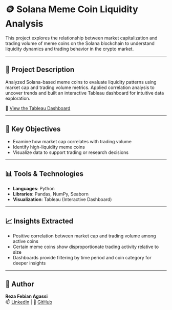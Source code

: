 # 🪙 Solana Meme Coin Liquidity Analysis

This project explores the relationship between market capitalization and trading volume of meme coins on the Solana blockchain to understand liquidity dynamics and trading behavior in the crypto market.

---

## 📌 Project Description

Analyzed Solana-based meme coins to evaluate liquidity patterns using market cap and trading volume metrics. Applied correlation analysis to uncover trends and built an interactive Tableau dashboard for intuitive data exploration.

🔗 [View the Tableau Dashboard](https://public.tableau.com/app/profile/reza.agassi/viz/SolanaMemeCoinLiquidityAnalysis2023/Dashboard1?publish=yes)

---

## 🧠 Key Objectives

- Examine how market cap correlates with trading volume  
- Identify high-liquidity meme coins  
- Visualize data to support trading or research decisions  

---

## 📊 Tools & Technologies

- **Languages**: Python  
- **Libraries**: Pandas, NumPy, Seaborn  
- **Visualization**: Tableau (Interactive Dashboard)

---

## 📈 Insights Extracted

- Positive correlation between market cap and trading volume among active coins  
- Certain meme coins show disproportionate trading activity relative to size  
- Dashboards provide filtering by time period and coin category for deeper insights

---

## 👤 Author

**Reza Febian Agassi**  
📫 [LinkedIn](www.linkedin.com/in/reza-agassi-62240b2b7) | 🐙 [GitHub](https://github.com/jacque119)

